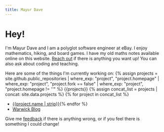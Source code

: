 ```yaml
---
title: Mayur Dave
---
```


# Hey!

I'm Mayur Dave and I am a polyglot software engineer at eBay. I enjoy mathematics, hiking, and board games. I have my old maths notes available online on this website. [Reach out](_contact) if there is anything
you want up! You can also ask about coding and teaching.

Here are some of the things I'm currently working on:
{% assign projects = site.github.public_repositories
	| where_exp: "project", "project.homepage"
	| where_exp: "project", "project.fork == false"
	| where_exp: "project", "project.homepage != ''" %}
{{projects}}
{% assign concat_list = projects | concat: site.data.projects %}
{% for project in concat_list  %}
- [{{project.name | strip}}]({{project.homepage}}){% endfor %}
- [Warwick Blog](http://blogs.warwick.ac.uk/mdave/)

Give me [feedback](_contact) if there is anything wrong, or if you
feel there is something I could change!

[_contact]: contact "Contact me"